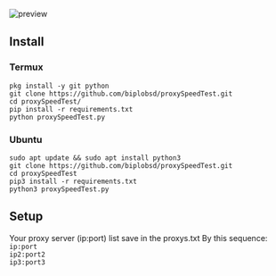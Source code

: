 ![preview](https://raw.githubusercontent.com/biplobsd/proxySpeedTest/master/src/preview.gif)

## Install
### Termux
`pkg install -y git python`<br>
`git clone https://github.com/biplobsd/proxySpeedTest.git`<br>
`cd proxySpeedTest/`<br>
`pip install -r requirements.txt`<br>
`python proxySpeedTest.py`

### Ubuntu
`sudo apt update && sudo apt install python3`
<br />
`git clone https://github.com/biplobsd/proxySpeedTest.git`<br>
`cd proxySpeedTest`<br />
`pip3 install -r requirements.txt`<br/>
`python3 proxySpeedTest.py`<br />

## Setup
Your proxy server (ip:port) list save in the proxys.txt
By this sequence:
<br />
`ip:port` <br />
`ip2:port2` <br />
`ip3:port3`<br />

